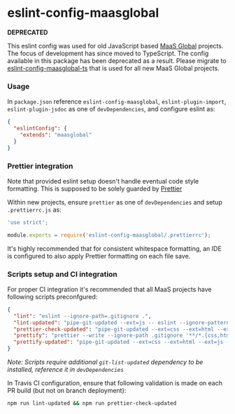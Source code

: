 # eslint-config-maasglobal

**DEPRECATED**

This eslint config was used for old JavaScript based [MaaS Global](https://github.com/maasglobal/) projects. The focus of development has since moved to TypeScript. The config available in this package has been deprecated as a result. Please migrate to [eslint-config-maasglobal-ts](https://www.npmjs.com/package/eslint-config-maasglobal-ts) that is used for all new MaaS Global projects.

### Usage

In `package.json` reference `eslint-config-maasglobal`, `eslint-plugin-import`, `eslint-plugin-jsdoc` as one of `devDependencies`, and configure eslint as:

```json
{
  "eslintConfig": {
    "extends": "maasglobal"
  }
}
```

### Prettier integration

Note that provided eslint setup doesn't handle eventual code style formatting. This is supposed to be solely guarded by [Prettier](https://prettier.io/)

Within new projects, ensure `prettier` as one of `devDependencies` and setup `.prettierrc.js` as:

```javascript
'use strict';

module.exports = require('eslint-config-maasglobal/.prettierrc');
```

It's highly recommended that for consistent whitespace formatting, an IDE is configured to also apply Prettier formatting on each file save.

### Scripts setup and CI integration

For proper CI integration it's recommended that all MaaS projects have following scripts preconfgured:

```json
{
  "lint": "eslint --ignore-path=.gitignore .",
  "lint-updated": "pipe-git-updated --ext=js -- eslint --ignore-pattern '!*'",
  "prettier-check-updated": "pipe-git-updated --ext=css --ext=html --ext=js --ext=json --ext=md --ext=yaml --ext=yml -- prettier -c",
  "prettify": "prettier --write --ignore-path .gitignore '**/*.{css,html,js,json,md,yaml,yml}'",
  "prettify-updated": "pipe-git-updated --ext=css --ext=html --ext=js --ext=json --ext=md --ext=yaml --ext=yml -- prettier --write"
}
```

_Note: Scripts require additional `git-list-updated` dependency to be installed, reference it in `devDependencies`_

In Travis CI configuration, ensure that following validation is made on each PR build (but not on branch deployment):

```bash
npm run lint-updated && npm run prettier-check-updated
```
